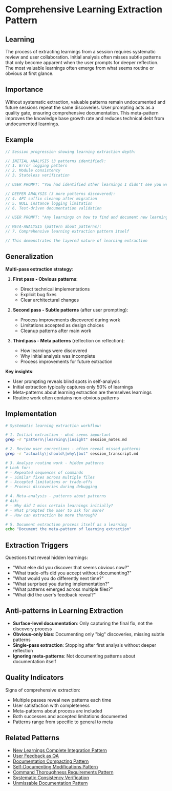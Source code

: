 # Comprehensive Learning Extraction Pattern

## Learning
The process of extracting learnings from a session requires systematic review and user collaboration. Initial analysis often misses subtle patterns that only become apparent when the user prompts for deeper reflection. The most valuable learnings often emerge from what seems routine or obvious at first glance.

## Importance
Without systematic extraction, valuable patterns remain undocumented and future sessions repeat the same discoveries. User prompting acts as a quality gate, ensuring comprehensive documentation. This meta-pattern improves the knowledge base growth rate and reduces technical debt from undocumented learnings.

## Example
```c
// Session progression showing learning extraction depth:

// INITIAL ANALYSIS (3 patterns identified):
// 1. Error logging pattern
// 2. Module consistency  
// 3. Stateless verification

// USER PROMPT: "You had identified other learnings I didn't see you write about"

// DEEPER ANALYSIS (3 more patterns discovered):
// 4. API suffix cleanup after migration
// 5. NULL instance logging limitation  
// 6. Test-driven documentation validation

// USER PROMPT: "Any learnings on how to find and document new learnings?"

// META-ANALYSIS (pattern about patterns):
// 7. Comprehensive learning extraction pattern itself

// This demonstrates the layered nature of learning extraction
```

## Generalization
**Multi-pass extraction strategy**:

1. **First pass - Obvious patterns**: 
   - Direct technical implementations
   - Explicit bug fixes
   - Clear architectural changes

2. **Second pass - Subtle patterns** (after user prompting):
   - Process improvements discovered during work
   - Limitations accepted as design choices
   - Cleanup patterns after main work

3. **Third pass - Meta patterns** (reflection on reflection):
   - How learnings were discovered
   - Why initial analysis was incomplete
   - Process improvements for future extraction

**Key insights**:
- User prompting reveals blind spots in self-analysis
- Initial extraction typically captures only 50% of learnings
- Meta-patterns about learning extraction are themselves learnings
- Routine work often contains non-obvious patterns

## Implementation
```bash
# Systematic learning extraction workflow:

# 1. Initial extraction - what seems important
grep -r "pattern\|learning\|insight" session_notes.md

# 2. Review user corrections - often reveal missed patterns
grep -r "actually\|should\|why\|but" session_transcript.md

# 3. Analyze routine work - hidden patterns
# Look for:
# - Repeated sequences of commands
# - Similar fixes across multiple files
# - Accepted limitations or trade-offs
# - Process discoveries during debugging

# 4. Meta-analysis - patterns about patterns
# Ask:
# - Why did I miss certain learnings initially?
# - What prompted the user to ask for more?
# - How can extraction be more thorough?

# 5. Document extraction process itself as a learning
echo "Document the meta-pattern of learning extraction"
```

## Extraction Triggers
Questions that reveal hidden learnings:
- "What else did you discover that seems obvious now?"
- "What trade-offs did you accept without documenting?"
- "What would you do differently next time?"
- "What surprised you during implementation?"
- "What patterns emerged across multiple files?"
- "What did the user's feedback reveal?"

## Anti-patterns in Learning Extraction
- **Surface-level documentation**: Only capturing the final fix, not the discovery process
- **Obvious-only bias**: Documenting only "big" discoveries, missing subtle patterns
- **Single-pass extraction**: Stopping after first analysis without deeper reflection
- **Ignoring meta-patterns**: Not documenting patterns about documentation itself

## Quality Indicators
Signs of comprehensive extraction:
- Multiple passes reveal new patterns each time
- User satisfaction with completeness
- Meta-patterns about process are included
- Both successes and accepted limitations documented
- Patterns range from specific to general to meta

## Related Patterns
- [New Learnings Complete Integration Pattern](new-learnings-complete-integration-pattern.md)
- [User Feedback as QA](user-feedback-as-qa.md)
- [Documentation Compacting Pattern](documentation-compacting-pattern.md)
- [Self-Documenting Modifications Pattern](self-documenting-modifications-pattern.md)
- [Command Thoroughness Requirements Pattern](command-thoroughness-requirements-pattern.md)
- [Systematic Consistency Verification](systematic-consistency-verification.md)
- [Unmissable Documentation Pattern](unmissable-documentation-pattern.md)